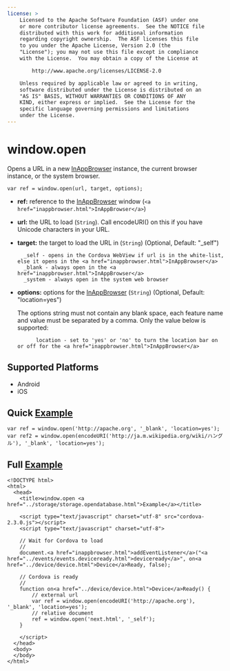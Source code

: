 ```yaml
---
license: >
    Licensed to the Apache Software Foundation (ASF) under one
    or more contributor license agreements.  See the NOTICE file
    distributed with this work for additional information
    regarding copyright ownership.  The ASF licenses this file
    to you under the Apache License, Version 2.0 (the
    "License"); you may not use this file except in compliance
    with the License.  You may obtain a copy of the License at

        http://www.apache.org/licenses/LICENSE-2.0

    Unless required by applicable law or agreed to in writing,
    software distributed under the License is distributed on an
    "AS IS" BASIS, WITHOUT WARRANTIES OR CONDITIONS OF ANY
    KIND, either express or implied.  See the License for the
    specific language governing permissions and limitations
    under the License.
---
```


window.open
===========

Opens a URL in a new <a href="inappbrowser.html">InAppBrowser</a> instance, the current browser instance, or the system browser.

    var ref = window.open(url, target, options);
    
- __ref:__ reference to the <a href="inappbrowser.html">InAppBrowser</a> window (`<a href="inappbrowser.html">InAppBrowser</a>`)
- __url:__ the URL to load (`String`). Call encodeURI() on this if you have Unicode characters in your URL.
- __target:__ the target to load the URL in (`String`) (Optional, Default: "_self")

        _self - opens in the Cordova WebView if url is in the white-list, else it opens in the <a href="inappbrowser.html">InAppBrowser</a> 
        _blank - always open in the <a href="inappbrowser.html">InAppBrowser</a> 
        _system - always open in the system web browser 
    
    
- __options:__ options for the <a href="inappbrowser.html">InAppBrowser</a> (`String`) (Optional, Default: "location=yes")
    
    The options string must not contain any blank space, each feature name and value must be separated by a comma. Only the value below is supported:

            location - set to 'yes' or 'no' to turn the location bar on or off for the <a href="inappbrowser.html">InAppBrowser</a>
            
Supported Platforms
-------------------

- Android
- iOS

Quick <a href="../storage/storage.opendatabase.html">Example</a>
-------------

    var ref = window.open('http://apache.org', '_blank', 'location=yes');
    var ref2 = window.open(encodeURI('http://ja.m.wikipedia.org/wiki/ハングル'), '_blank', 'location=yes');

Full <a href="../storage/storage.opendatabase.html">Example</a>
------------

    <!DOCTYPE html>
    <html>
      <head>
        <title>window.open <a href="../storage/storage.opendatabase.html">Example</a></title>

        <script type="text/javascript" charset="utf-8" src="cordova-2.3.0.js"></script>
        <script type="text/javascript" charset="utf-8">

        // Wait for Cordova to load
        //
        document.<a href="inappbrowser.html">addEventListener</a>("<a href="../events/events.deviceready.html">deviceready</a>", on<a href="../device/device.html">Device</a>Ready, false);

        // Cordova is ready
        //
        function on<a href="../device/device.html">Device</a>Ready() {
            // external url
            var ref = window.open(encodeURI('http://apache.org'), '_blank', 'location=yes');
            // relative document
            ref = window.open('next.html', '_self');
        }

        </script>
      </head>
      <body>
      </body>
    </html>

